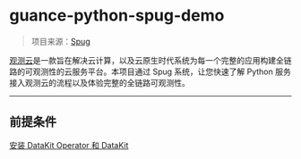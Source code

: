 # guance-python-spug-demo
> 项目来源：[Spug](https://github.com/openspug/spug)

[观测云](https://www.guance.com/)是一款旨在解决云计算，以及云原生时代系统为每一个完整的应用构建全链路的可观测性的云服务平台。本项目通过 Spug 系统，让您快速了解 Python 服务接入观测云的流程以及体验完整的全链路可观测性。

***

## 前提条件
[安装 DataKit Operator 和 DataKit](https://github.com/GuanceDemo/guance-datakit-demo)

